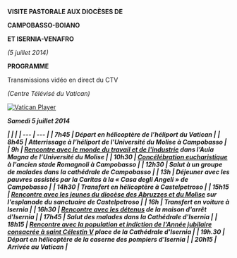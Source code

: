 **VISITE PASTORALE AUX DIOCÈSES DE**

**CAMPOBASSO-BOIANO**

**ET ISERNIA-VENAFRO**

*(5 juillet 2014)*

**PROGRAMME**

Transmissions vidéo en direct du CTV

*(Centre Télévisé du Vatican)*

[![Vatican Player](/content/dam/francesco/images/img/player.jpg)](http://www.ctv.va/content/ctv/it/livetv.html)

***Samedi 5 juillet 2014***

***|     |     |***
***| --- | --- |***
***| 7h45 | Départ en hélicoptère de l’héliport du Vatican |***
***| 8h45 | Atterrissage à l’héliport de l'Université du Molise à Campobasso |***
***| 9h | **[Rencontre avec le monde du travail et de l'industrie](http://w2.vatican.va/content/francesco/fr/speeches/2014/july/documents/papa-francesco_20140705_molise-mondo-del-lavoro.html)** dans l’Aula Magna de l’Université du Molise |***
***| 10h30 | **[Concélébration eucharistique](http://w2.vatican.va/content/francesco/fr/homilies/2014/documents/papa-francesco_20140705_molise-omelia.html)** à l'ancien stade Romagnoli à Campobasso |***
***| 12h30 | **Salut à un groupe de malades** dans la cathédrale de Campobasso |***
***| 13h | Déjeuner avec les pauvres assistés par la Caritas à la « Casa degli Angeli » de Campobasso |***
***| 14h30 | Transfert en hélicoptère à Castelpetroso |***
***| 15h15 | **[Rencontre avec les jeunes du diocèse des Abruzzes et du Molise](http://w2.vatican.va/content/francesco/fr/speeches/2014/july/documents/papa-francesco_20140705_molise-giovani.html)** sur l'esplanade du sanctuaire de Castelpetroso |***
***| 16h | Transfert en voiture à Isernia |***
***| 16h30 | **[Rencontre avec les détenus](http://w2.vatican.va/content/francesco/fr/speeches/2014/july/documents/papa-francesco_20140705_molise-detenuti.html)** de la maison d'arrêt d'Isernia |***
***| 17h45 | **Salut des malades** dans la Cathédrale d'Isernia |***
***| 18h15 | **[Rencontre avec la population et indiction de l'Année jubilaire consacrée à saint Célestin V](http://w2.vatican.va/content/francesco/fr/speeches/2014/july/documents/papa-francesco_20140705_molise-indizione-anno-celestiniano.html)** place de la Cathédrale d'Isernia |***
***| 19h.30 | Départ en hélicoptère de la caserne des pompiers d'Isernia |***
***| 20h15 | Arrivée au Vatican |***